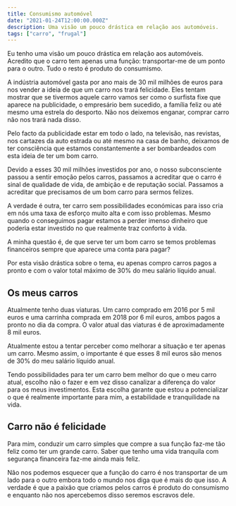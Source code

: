 ```yaml
---
title: Consumismo automóvel
date: "2021-01-24T12:00:00.000Z"
description: Uma visão um pouco drástica em relação aos automóveis.
tags: ["carro", "frugal"]
---
```


Eu tenho uma visão um pouco drástica em relação aos automóveis. Acredito que o carro tem apenas uma função: transportar-me de um ponto para o outro. Tudo o resto é produto do consumismo.

A indústria automóvel gasta por ano mais de 30 mil milhões de euros para nos vender a ideia de que um carro nos trará felicidade. Eles tentam mostrar que se tivermos aquele carro vamos ser como o surfista fixe que aparece na publicidade, o empresário bem sucedido, a família feliz ou até mesmo uma estrela do desporto. Não nos deixemos enganar, comprar carro não nos trará nada disso.

Pelo facto da publicidade estar em todo o lado, na televisão, nas revistas, nos cartazes da auto estrada ou até mesmo na casa de banho, deixamos de ter consciência que estamos constantemente a ser bombardeados com esta ideia de ter um bom carro.

Devido a esses 30 mil milhões investidos por ano, o nosso subconsciente passou a sentir emoção pelos carros, passamos a acreditar que o carro é sinal de qualidade de vida, de ambição e de reputação social. Passamos a acreditar que precisamos de um bom carro para sermos felizes.

A verdade é outra, ter carro sem possibilidades económicas para isso cria em nós uma taxa de esforço muito alta e com isso problemas. Mesmo quando o conseguimos pagar estamos a perder imenso dinheiro que poderia estar investido no que realmente traz conforto à vida.

A minha questão é, de que serve ter um bom carro se temos problemas financeiros sempre que aparece uma conta para pagar?

Por esta visão drástica sobre o tema, eu apenas compro carros pagos a pronto e com o valor total máximo de 30% do meu salário líquido anual.

## Os meus carros

Atualmente tenho duas viaturas. Um carro comprado em 2016 por 5 mil euros e uma carrinha comprada em 2018 por 6 mil euros, ambos pagos a pronto no dia da compra.
O valor atual das viaturas é de aproximadamente 8 mil euros.

Atualmente estou a tentar perceber como melhorar a situação e ter apenas um carro. Mesmo assim, o importante é que esses 8 mil euros são menos de 30% do meu salário líquido anual.

Tendo possibilidades para ter um carro bem melhor do que o meu carro atual, escolho não o fazer e em vez disso canalizar a diferença do valor para os meus investimentos. Esta escolha garante que estou a potencializar o que é realmente importante para mim, a estabilidade e tranquilidade na vida.

## Carro não é felicidade

Para mim, conduzir um carro simples que compre a sua função faz-me tão feliz como ter um grande carro. Saber que tenho uma vida tranquila com segurança financeira faz-me ainda mais feliz.

Não nos podemos esquecer que a função do carro é nos transportar de um lado para o outro embora todo o mundo nos diga que é mais do que isso. A verdade é que a paixão que criamos pelos carros é produto do consumismo e enquanto não nos apercebemos disso seremos escravos dele.
